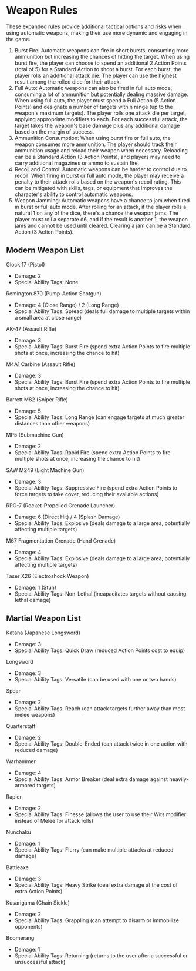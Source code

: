 # Weapon Rules

These expanded rules provide additional tactical options and risks when using automatic weapons, making their use more dynamic and engaging in the game. 

1. Burst Fire: Automatic weapons can fire in short bursts, consuming more ammunition but increasing the chances of hitting the target. When using burst fire, the player can choose to spend an additional 2 Action Points (total of 5) for a Standard Action to shoot a burst. For each burst, the player rolls an additional attack die. The player can use the highest result among the rolled dice for their attack.
2. Full Auto: Automatic weapons can also be fired in full auto mode, consuming a lot of ammunition but potentially dealing massive damage. When using full auto, the player must spend a Full Action (5 Action Points) and designate a number of targets within range (up to the weapon's maximum targets). The player rolls one attack die per target, applying appropriate modifiers to each. For each successful attack, the target takes the weapon's base damage plus any additional damage based on the margin of success.
3. Ammunition Consumption: When using burst fire or full auto, the weapon consumes more ammunition. The player should track their ammunition usage and reload their weapon when necessary. Reloading can be a Standard Action (3 Action Points), and players may need to carry additional magazines or ammo to sustain fire.
4. Recoil and Control: Automatic weapons can be harder to control due to recoil. When firing in burst or full auto mode, the player may receive a penalty to their attack rolls based on the weapon's recoil rating. This can be mitigated with skills, tags, or equipment that improves the character's ability to control automatic weapons.
5. Weapon Jamming: Automatic weapons have a chance to jam when fired in burst or full auto mode. After rolling for an attack, if the player rolls a natural 1 on any of the dice, there's a chance the weapon jams. The player must roll a separate d6, and if the result is another 1, the weapon jams and cannot be used until cleared. Clearing a jam can be a Standard Action (3 Action Points).

## Modern Weapon List

Glock 17 (Pistol)
* Damage: 2
* Special Ability Tags: None

Remington 870 (Pump-Action Shotgun)

* Damage: 4 (Close Range) / 2 (Long Range)
* Special Ability Tags: Spread (deals full damage to multiple targets within a small area at close range)

AK-47 (Assault Rifle)

* Damage: 3
* Special Ability Tags: Burst Fire (spend extra Action Points to fire multiple shots at once, increasing the chance to hit)

M4A1 Carbine (Assault Rifle)

* Damage: 3
* Special Ability Tags: Burst Fire (spend extra Action Points to fire multiple shots at once, increasing the chance to hit)

Barrett M82 (Sniper Rifle)

* Damage: 5
* Special Ability Tags: Long Range (can engage targets at much greater distances than other weapons)

MP5 (Submachine Gun)

* Damage: 2
* Special Ability Tags: Rapid Fire (spend extra Action Points to fire multiple shots at once, increasing the chance to hit)

SAW M249 (Light Machine Gun)

* Damage: 3
* Special Ability Tags: Suppressive Fire (spend extra Action Points to force targets to take cover, reducing their available actions)

RPG-7 (Rocket-Propelled Grenade Launcher)

* Damage: 6 (Direct Hit) / 4 (Splash Damage)
* Special Ability Tags: Explosive (deals damage to a large area, potentially affecting multiple targets)

M67 Fragmentation Grenade (Hand Grenade)

* Damage: 4
* Special Ability Tags: Explosive (deals damage to a large area, potentially affecting multiple targets)

Taser X26 (Electroshock Weapon)

* Damage: 1 (Stun)
* Special Ability Tags: Non-Lethal (incapacitates targets without causing lethal damage)

## Martial Weapon List

Katana (Japanese Longsword)

* Damage: 3
* Special Ability Tags: Quick Draw (reduced Action Points cost to equip)

Longsword

* Damage: 3
* Special Ability Tags: Versatile (can be used with one or two hands)

Spear

* Damage: 2
* Special Ability Tags: Reach (can attack targets further away than most melee weapons)

Quarterstaff

* Damage: 2
* Special Ability Tags: Double-Ended (can attack twice in one action with reduced damage)

Warhammer

* Damage: 4
* Special Ability Tags: Armor Breaker (deal extra damage against heavily-armored targets)

Rapier

* Damage: 2
* Special Ability Tags: Finesse (allows the user to use their Wits modifier instead of Melee for attack rolls)

Nunchaku

* Damage: 1
* Special Ability Tags: Flurry (can make multiple attacks at reduced damage)

Battleaxe

* Damage: 3
* Special Ability Tags: Heavy Strike (deal extra damage at the cost of extra Action Points)

Kusarigama (Chain Sickle)

* Damage: 2
* Special Ability Tags: Grappling (can attempt to disarm or immobilize opponents)

Boomerang

* Damage: 1
* Special Ability Tags: Returning (returns to the user after a successful or unsuccessful attack)
